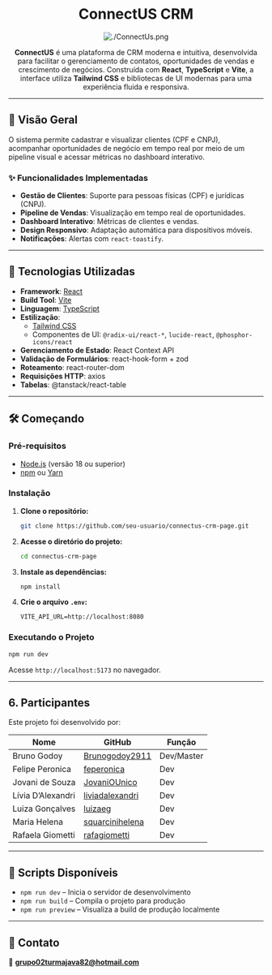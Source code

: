 <div align="center">

# ConnectUS CRM

![./ConnectUs.png](https://ik.imagekit.io/brunogodoy/logoConnectUS_zMK4zUiI2?updatedAt=1751742289467)

<p>
  <strong>ConnectUS</strong> é uma plataforma de CRM moderna e intuitiva, desenvolvida para facilitar o gerenciamento de contatos, oportunidades de vendas e crescimento de negócios. Construída com <strong>React</strong>, <strong>TypeScript</strong> e <strong>Vite</strong>, a interface utiliza <strong>Tailwind CSS</strong> e bibliotecas de UI modernas para uma experiência fluida e responsiva.
</p>

</div>

---

## 🔮 Visão Geral

O sistema permite cadastrar e visualizar clientes (CPF e CNPJ), acompanhar oportunidades de negócio em tempo real por meio de um pipeline visual e acessar métricas no dashboard interativo.

### ✨ Funcionalidades Implementadas

* **Gestão de Clientes**: Suporte para pessoas físicas (CPF) e jurídicas (CNPJ).
* **Pipeline de Vendas**: Visualização em tempo real de oportunidades.
* **Dashboard Interativo**: Métricas de clientes e vendas.
* **Design Responsivo**: Adaptação automática para dispositivos móveis.
* **Notificações**: Alertas com `react-toastify`.

---

## 🚀 Tecnologias Utilizadas

* **Framework**: [React](https://react.dev/)
* **Build Tool**: [Vite](https://vitejs.dev/)
* **Linguagem**: [TypeScript](https://www.typescriptlang.org/)
* **Estilização**:
    * [Tailwind CSS](https://tailwindcss.com/)
    * Componentes de UI: `@radix-ui/react-*`, `lucide-react`, `@phosphor-icons/react`
* **Gerenciamento de Estado**: React Context API
* **Validação de Formulários**: react-hook-form + zod
* **Roteamento**: react-router-dom
* **Requisições HTTP**: axios
* **Tabelas**: @tanstack/react-table

---

## 🛠️ Começando

### Pré-requisitos

* [Node.js](https://nodejs.org/en) (versão 18 ou superior)
* [npm](https://www.npmjs.com/) ou [Yarn](https://yarnpkg.com/)

### Instalação

1. **Clone o repositório:**
    ```sh
    git clone https://github.com/seu-usuario/connectus-crm-page.git
    ```

2. **Acesse o diretório do projeto:**
    ```sh
    cd connectus-crm-page
    ```

3. **Instale as dependências:**
    ```sh
    npm install
    ```

4. **Crie o arquivo `.env`:**
    ```env
    VITE_API_URL=http://localhost:8080
    ```

### Executando o Projeto

```sh
npm run dev
```

Acesse `http://localhost:5173` no navegador.

---
## 6. Participantes

Este projeto foi desenvolvido por:

| Nome                | GitHub                                           | Função                 |
|---------------------|--------------------------------------------------|------------------------|
| Bruno Godoy         | [Brunogodoy2911](https://github.com/Brunogodoy2911) | Dev/Master         |
| Felipe Peronica     | [feperonica](https://github.com/feperonica)     |  Dev      |
| Jovani de Souza     | [JovaniOUnico](https://github.com/JovaniOUnico) | Dev            |
| Lívia D’Alexandri   | [liviadalexandri](https://github.com/liviadalexandri) | Dev               |
| Luiza Gonçalves     | [luizaeg](https://github.com/luizaeg)           | Dev                 |
| Maria Helena        | [squarcinihelena](https://github.com/squarcinihelena) | Dev               |
| Rafaela Giometti    | [rafagiometti](https://github.com/rafagiometti) | Dev                    |


---

## 📜 Scripts Disponíveis

- `npm run dev` – Inicia o servidor de desenvolvimento  
- `npm run build` – Compila o projeto para produção  
- `npm run preview` – Visualiza a build de produção localmente  

---

## 🤝 Contato

📩 **grupo02turmajava82@hotmail.com**
